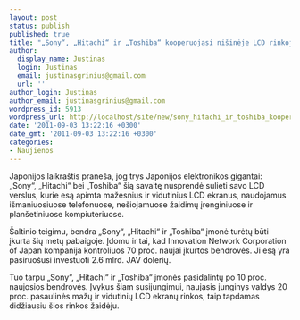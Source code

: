 ```yaml
---
layout: post
status: publish
published: true
title: "„Sony“, „Hitachi“ ir „Toshiba“ kooperuojasi nišinėje LCD rinkoje"
author:
  display_name: Justinas
  login: Justinas
  email: justinasgrinius@gmail.com
  url: ''
author_login: Justinas
author_email: justinasgrinius@gmail.com
wordpress_id: 5913
wordpress_url: http://localhost/site/new/sony_hitachi_ir_toshiba_kooperuojasi_nisineje_lcd_rinkoje/
date: '2011-09-03 13:22:16 +0300'
date_gmt: '2011-09-03 13:22:16 +0300'
categories:
- Naujienos
---
```

<p>Japonijos laikraštis praneša, jog trys Japonijos elektronikos gigantai: „Sony“, „Hitachi“ bei „Toshiba“ šią savaitę nusprendė sulieti savo LCD verslus, kurie esą apimta mažesnius ir vidutinius LCD ekranus, naudojamus išmaniuosiuose telefonuose, nešiojamuose žaidimų įrenginiuose ir planšetiniuose kompiuteriuose.</p>
<p>Šaltinio teigimu, bendra „Sony“, „Hitachi“ ir „Toshiba“ įmonė turėtų būti įkurta šių metų pabaigoje. Įdomu ir tai, kad Innovation Network Corporation of Japan kompanija kontroliuos 70 proc. naujai įkurtos bendrovės. Ji esą yra pasiruošusi investuoti 2.6 mlrd. JAV dolerių.</p>
<p>Tuo tarpu „Sony“, „Hitachi“ ir „Toshiba“ įmonės pasidalintų po 10 proc. naujosios bendrovės. Įvykus šiam susijungimui, naujasis junginys valdys 20 proc. pasaulinės mažų ir vidutinių LCD ekranų rinkos, taip tapdamas didžiausiu šios rinkos žaidėju.</p>
